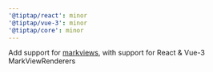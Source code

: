 ```yaml
---
'@tiptap/react': minor
'@tiptap/vue-3': minor
'@tiptap/core': minor
---
```


Add support for [markviews](https://prosemirror.net/docs/ref/#view.MarkView), with support for React & Vue-3 MarkViewRenderers
